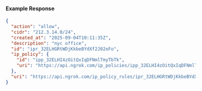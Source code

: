 <!-- Code generated for API Clients. DO NOT EDIT. -->

#### Example Response

```json
{
  "action": "allow",
  "cidr": "212.3.14.0/24",
  "created_at": "2025-09-04T10:11:35Z",
  "description": "nyc office",
  "id": "ipr_32ELHGRtWDjKkbeBYdXf2J02oFo",
  "ip_policy": {
    "id": "ipp_32ELHI4zOitQxIqDFNmlTmyTbTk",
    "uri": "https://api.ngrok.com/ip_policies/ipp_32ELHI4zOitQxIqDFNmlTmyTbTk"
  },
  "uri": "https://api.ngrok.com/ip_policy_rules/ipr_32ELHGRtWDjKkbeBYdXf2J02oFo"
}
```
